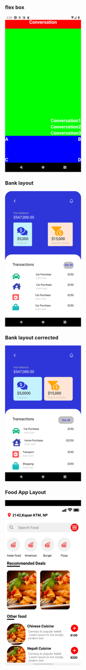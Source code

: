 ### flex box
<img src="screenshots/first-layout.png" width="250px">

### Bank layout
<img src="screenshots/bank-layout.png" width="250px">

### Bank layout corrected
<img src="screenshots/corrected.png" width="250px">

### Food App Layout 
<img src="screenshots/food-app-layout.jpg" width="250px">

